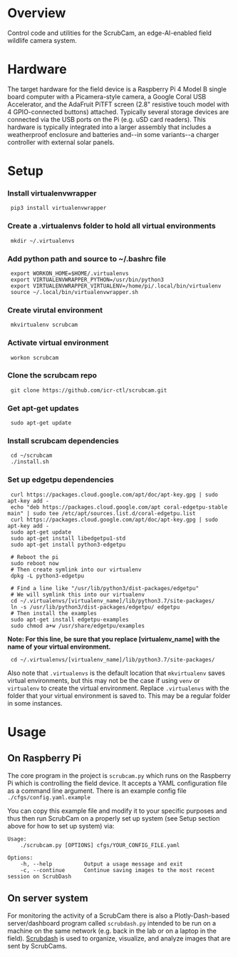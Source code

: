 # Overview

Control code and utilities for the ScrubCam, an edge-AI-enabled field
wildlife camera system.

# Hardware

The target hardware for the field device is a Raspberry Pi 4 Model B
single board computer with a Picamera-style camera, a Google Coral USB
Accelerator, and the AdaFruit PiTFT screen (2.8" resistive touch model
with 4 GPIO-connected buttons) attached. Typically several storage
devices are connected via the USB ports on the Pi (e.g. uSD card
readers). This hardware is typically integrated into a larger assembly
that includes a weatherproof enclosure and batteries and--in some
variants--a charger controller with external solar panels.

# Setup

### Install virtualenvwrapper

     pip3 install virtualenvwrapper

### Create a .virtualenvs folder to hold all virtual environments

     mkdir ~/.virtualenvs

### Add python path and source to ~/.bashrc file

     export WORKON_HOME=$HOME/.virtualenvs
     export VIRTUALENVWRAPPER_PYTHON=/usr/bin/python3
     export VIRTUALENVWRAPPER_VIRTUALENV=/home/pi/.local/bin/virtualenv
     source ~/.local/bin/virtualenvwrapper.sh

### Create virutal environment

     mkvirtualenv scrubcam

### Activate virtual environment

     workon scrubcam

### Clone the scrubcam repo

     git clone https://github.com/icr-ctl/scrubcam.git

### Get apt-get updates

     sudo apt-get update

### Install scrubcam dependencies

     cd ~/scrubcam
     ./install.sh

### Set up edgetpu dependencies
     curl https://packages.cloud.google.com/apt/doc/apt-key.gpg | sudo apt-key add -
     echo "deb https://packages.cloud.google.com/apt coral-edgetpu-stable main" | sudo tee /etc/apt/sources.list.d/coral-edgetpu.list
     curl https://packages.cloud.google.com/apt/doc/apt-key.gpg | sudo apt-key add -
     sudo apt-get update
     sudo apt-get install libedgetpu1-std
     sudo apt-get install python3-edgetpu

     # Reboot the pi
     sudo reboot now
     # Then create symlink into our virtualenv
     dpkg -L python3-edgetpu

     # Find a line like "/usr/lib/python3/dist-packages/edgetpu"
     # We will symlink this into our virtualenv
     cd ~/.virtualenvs/[virtualenv_name]/lib/python3.7/site-packages/
     ln -s /usr/lib/python3/dist-packages/edgetpu/ edgetpu
     # Then install the examples
     sudo apt-get install edgetpu-examples
     sudo chmod a+w /usr/share/edgetpu/examples


**Note: For this line, be sure that you replace [virtualenv_name] with the name of
your virtual environment.**

     cd ~/.virtualenvs/[virtualenv_name]/lib/python3.7/site-packages/

Also note that `.virtualenvs` is the default location that `mkvirtualenv` saves virtual
environments, but this may not be the case if using `venv` or `virtualenv` to create the
virtual environment. Replace `.virtualenvs` with the folder that your virtual environment
is saved to. This may be a regular folder in some instances.



# Usage

## On Raspberry Pi 

The core program in the project is `scrubcam.py` which runs on the
Raspberry Pi which is controlling the field device. It accepts a YAML
configuration file as a command line argument. There is an example
config file `./cfgs/config.yaml.example`

You can copy this example file and modify it to your specific purposes
and thus then run ScrubCam on a properly set up system (see Setup
section above for how to set up system) via:

```
Usage:
    ./scrubcam.py [OPTIONS] cfgs/YOUR_CONFIG_FILE.yaml
    
Options:
    -h, --help          Output a usage message and exit
    -c, --continue      Continue saving images to the most recent session on ScrubDash
```

## On server system 

For monitoring the activity of a ScrubCam there is also a Plotly-Dash-based
server/dashboard program called `scrubdash.py` intended to be run on a
machine on the same network (e.g. back in the lab or on a laptop in
the field). [Scrubdash](https://github.com/kaytsui/scrubdash) is used
to organize, visualize, and analyze images that are sent by ScrubCams.


